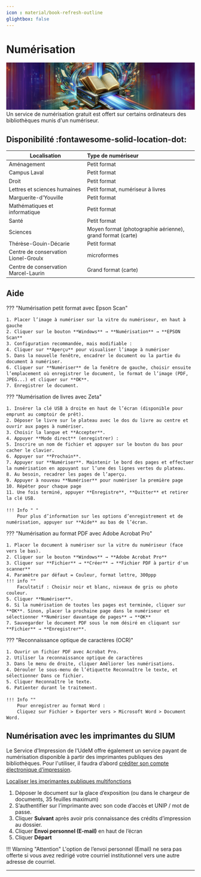 ```yaml
---
icon : material/book-refresh-outline
glightbox: false
---
```


# Numérisation
![](../images/numeriseur.jpg)
Un service de numérisation gratuit est offert sur certains ordinateurs des bibliothèques munis d'un numériseur.

## Disponibilité :fontawesome-solid-location-dot:

| Localisation   |      Type de numériseur      |
|----------|:-------------|
| Aménagement |  Petit format |
| Campus Laval | Petit format      |
| Droit | Petit format |
| Lettres et sciences humaines | Petit format, numériseur à livres |
| Marguerite-d'Youville | Petit format |
| Mathématiques et informatique| Petit format |
| Santé | Petit format |
| Sciences | Moyen format (photographie aérienne), grand format (carte) |
| Thérèse-Gouin-Décarie | Petit format |
| Centre de conservation Lionel-Groulx | microformes |
| Centre de conservation Marcel-Laurin | Grand format (carte) |

## Aide

??? "Numérisation petit format avec Epson Scan"

    1. Placer l’image à numériser sur la vitre du numériseur, en haut à gauche
    2. Cliquer sur le bouton **Windows** → **Numérisation** → **EPSON Scan**
    3. Configuration recommandée, mais modifiable :
    4. Cliquer sur **Aperçu** pour visualiser l’image à numériser
    5. Dans la nouvelle fenêtre, encadrer le document ou la partie du document à numériser.
    6. Cliquer sur **Numériser** de la fenêtre de gauche, choisir ensuite l’emplacement où enregistrer le document, le format de l’image (PDF, JPEG...) et cliquer sur **OK**.
    7. Enregistrer le document.

??? "Numérisation de livres avec Zeta"

    1. Insérer la clé USB à droite en haut de l’écran (disponible pour emprunt au comptoir de prêt).
    2. Déposer le livre sur le plateau avec le dos du livre au centre et ouvrir aux pages à numériser.
    3. Choisir la langue et **Accepter**.
    4. Appuyer **Mode direct** (enregistrer) :
    5. Inscrire un nom de fichier et appuyer sur le bouton du bas pour cacher le clavier.
    6. Appuyer sur **Prochain**.
    7. Appuyer sur **Numériser**. Maintenir le bord des pages et effectuer la numérisation en appuyant sur l’une des lignes vertes du plateau.
    8. Au besoin, recadrer les pages de l’aperçu.
    9. Appuyer à nouveau **Numériser** pour numériser la première page
    10. Répéter pour chaque page
    11. Une fois terminé, appuyer **Enregistre**, **Quitter** et retirer la clé USB.

    !!! Info " "
        Pour plus d’information sur les options d’enregistrement et de numérisation, appuyer sur **Aide** au bas de l’écran.

??? "Numérisation au format PDF avec Adobe Acrobat Pro"

    1. Placer le document à numériser sur la vitre du numériseur (face vers le bas).
    2. Cliquer sur le bouton **Windows** → **Adobe Acrobat Pro**
    3. Cliquer sur **Fichier** → **Créer** → **Fichier PDF à partir d'un scanner**
    4. Paramètre par défaut = Couleur, format lettre, 300ppp
    !!! info ""
        Facultatif : Choisir noir et blanc, niveaux de gris ou photo couleur.
    5. Cliquer **Numériser**.
    6. Si la numérisation de toutes les pages est terminée, cliquer sur **OK**. Sinon, placer la prochaine page dans le numériseur et sélectionner **Numériser davantage de pages** → **OK**
    7. Sauvegarder le document PDF sous le nom désiré en cliquant sur **Fichier** → **Enregistrer**.

??? "Reconnaissance optique de caractères (OCR)"

    1. Ouvrir un fichier PDF avec Acrobat Pro.
    2. Utiliser la reconnaissance optique de caractères
    3. Dans le menu de droite, cliquer Améliorer les numérisations.
    4. Dérouler le sous-menu de l’étiquette Reconnaître le texte, et sélectionner Dans ce fichier.
    5. Cliquer Reconnaître le texte.
    6. Patienter durant le traitement.

    !!! Info ""
        Pour enregistrer au format Word :
        Cliquez sur Fichier > Exporter vers > Microsoft Word > Document Word.

## Numérisation avec les imprimantes du SIUM

Le Service d'Impression de l'UdeM offre également un service payant de numérisation disponible à partir des imprimantes publiques des bibliothèques. Pour l'utiliser, il faudra d’abord [créditer son compte électronique d’impression]().

[Localiser les imprimantes publiques multifonctions]()

1. Déposer le document sur la glace d’exposition (ou dans le chargeur de documents, 35 feuilles maximum)
2. S’authentifier sur l’imprimante avec son code d’accès et UNIP / mot de passe.
3. Cliquer **Suivant** après avoir pris connaissance des crédits d’impression au dossier.
4. Cliquer **Envoi personnel (E-mail)** en haut de l’écran
5. Cliquer **Départ**

!!! Warning "Attention"
    L'option de l’envoi personnel (Email) ne sera pas offerte si vous avez redirigé votre courriel institutionnel vers une autre adresse de courriel.

--------------------

